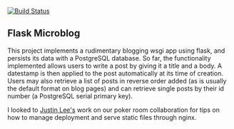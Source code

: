 [![Build Status](https://travis-ci.org/geekofalltrades/flask-microblog.png?branch=master)](https://travis-ci.org/geekofalltrades/flask-microblog)

Flask Microblog
------

This project implements a rudimentary blogging wsgi app using flask,
and persists its data with a PostgreSQL database. So far, the functionality
implemented allows users to write a post by giving it a title and a body.
A datestamp is then applied to the post automatically at its time of creation.
Users may also retrieve a list of posts in reverse order added (as is
usually the default format on blog pages) and can retrieve single posts
by their id number (a PostgreSQL serial primary key).

I looked to [Justin Lee's](https://github.com/risingmoon) work on our poker room collaboration for tips
on how to manage deployment and serve static files through nginx.